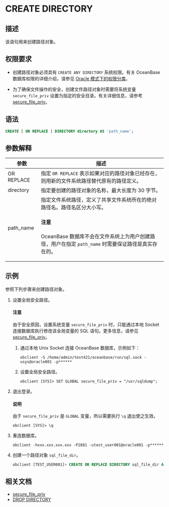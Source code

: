 # CREATE DIRECTORY

## 描述

该语句用来创建路径对象。

## 权限要求

* 创建路径对象必须具有 `CREATE ANY DIRECTORY` 系统权限。有关 OceanBase 数据库权限的详细介绍，请参见 [Oracle 模式下的权限分类](../../../../../../600.manage/500.security-and-permissions/300.access-control/200.user-and-permission/300.permission-of-oracle-mode/100.permission-classification-of-oracle-mode.md)。

* 为了确保文件操作的安全，创建文件路径对象时需要将系统变量 `secure_file_priv` 设置为指定的安全目录。有关详细信息，请参考 [secure_file_priv](../../../../../500.system-reference/200.system-variable/300.global-system-variable/11500.secure_file_priv-global.md)。

## 语法

```sql
CREATE [ OR REPLACE ] DIRECTORY directory AS 'path_name';
```

## 参数解释

|     参数   |                                        描述                                         |
|------------|------------------------------------------------------------------------------------|
| OR REPLACE | 指定 `OR REPLACE` 表示如果对应的路径对象已经存在，则用新的文件系统路径替代原有的路径定义。|
| directory  | 指定要创建的路径对象的名称，最大长度为 30 字节。|
| path_name  | 指定文件系统路径，定义了共享文件系统所在的绝对路径名。路径名区分大小写。<main id="notice" type='notice'><h4>注意</h4><p>OceanBase 数据库不会在文件系统上为用户创建路径，用户在指定 <code>path_name</code> 时需要保证路径是真实存在的。</p></main>|

## 示例

参照下列步骤来创建路径对象。

1. 设置全局安全路径。

   <main id="notice" type='notice'>
      <h4>注意</h4>
      <p>由于安全原因，设置系统变量 <code>secure_file_priv</code> 时，只能通过本地 Socket 连接数据库执行修改该全局变量的 SQL 语句。更多信息，请参见 <a href="../../../../../500.system-reference/200.system-variable/300.global-system-variable/11500.secure_file_priv-global.md">secure_file_priv</a>。</p>
   </main>

   1. 通过本地 Unix Socket 连接 OceanBase 数据库，示例如下：

      ```shell
      obclient -S /home/admin/test421/oceanbase/run/sql.sock -usys@oracle001 -p******
      ```

   2. 设置全局安全路径。

      ```shell
      obclient [SYS]> SET GLOBAL secure_file_priv = "/usr/sqldump";
      ```

2. 退出登录。

   <main id="notice" type='explain'>
     <h4>说明</h4>
     <p>由于 <code>secure_file_priv</code> 是 <code>GLOBAL</code> 变量，所以需要执行 <code>\q</code> 退出使之生效。</p>
   </main>

   ```shell
   obclient [SYS]> \q
   ```

3. 重连数据库。

    ```shell
    obclient -hxxx.xxx.xxx.xxx -P2881 -utest_user001@oracle001 -p******
    ```

4. 创建一个路径对象 `sql_file_dir`。

    ```sql
    obclient [TEST_USER001]> CREATE OR REPLACE DIRECTORY sql_file_dir AS '/usr/sqldump';
    ```

## 相关文档

* [secure_file_priv](../../../../../500.system-reference/200.system-variable/300.global-system-variable/11500.secure_file_priv-global.md)
* [DROP DIRECTORY](3000.drop-directory-of-oracle-mode.md)
